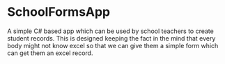 # SchoolFormsApp

A simple C# based app which can be used by school teachers to create student records. This is designed keeping the fact in the mind that every body might not know excel so that we can give them a simple form which can get them an excel record. 
